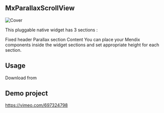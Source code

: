 ## MxParallaxScrollView

![Cover](https://user-images.githubusercontent.com/87490254/162902472-9c687475-8319-483c-8e0e-e6aeac00e0c9.png)

This pluggable native widget has 3 sections : 

Fixed header
Parallax section
Content
You can place your Mendix components inside the widget sections and set appropriate height for each section.

## Usage
Download from 

## Demo project
https://vimeo.com/697324798
